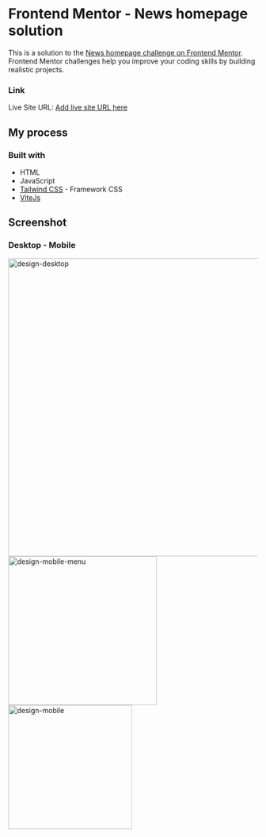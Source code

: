 # Frontend Mentor - News homepage solution

This is a solution to the [News homepage challenge on Frontend Mentor](https://www.frontendmentor.io/challenges/news-homepage-H6SWTa1MFl). Frontend Mentor challenges help you improve your coding skills by building realistic projects.

### Link
Live Site URL: [Add live site URL here](https://your-live-site-url.com)

## My process
### Built with

- HTML
- JavaScript
- [Tailwind CSS](https://tailwindcss.com/) - Framework CSS
- [ViteJs](https://vite.dev/)


## Screenshot
### Desktop - Mobile

<div>
  <img src="https://res.cloudinary.com/dgzl4erpc/image/upload/v1737400787/frontend-mentor/home-page/design-desktop_iz4xjt.jpg" alt="design-desktop" style="width: 600px;">
  <img src="https://res.cloudinary.com/dgzl4erpc/image/upload/v1737397282/frontend-mentor/home-page/design-mobile-menu_hyn0lj.png" alt="design-mobile-menu" style="width: 300px;">
  <img src="https://res.cloudinary.com/dgzl4erpc/image/upload/v1737470620/frontend-mentor/home-page/mobile-img_u21s8t.png" alt="design-mobile" style="width: 250px;">
</div>

